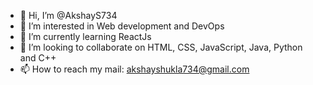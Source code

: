 - 👋 Hi, I’m @AkshayS734
- 👀 I’m interested in Web development and DevOps
- 🌱 I’m currently learning ReactJs
- 💞️ I’m looking to collaborate on HTML, CSS, JavaScript, Java, Python and C++
- 📫 How to reach my mail: akshayshukla734@gmail.com

<!---
AkshayS734/AkshayS734 is a ✨ special ✨ repository because its `README.md` (this file) appears on your GitHub profile.
You can click the Preview link to take a look at your changes.
--->
